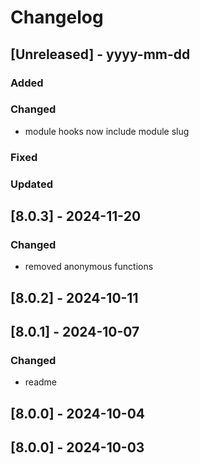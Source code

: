 # Changelog
## [Unreleased] - yyyy-mm-dd

### Added

### Changed
- module hooks now include module slug

### Fixed

### Updated

## [8.0.3] - 2024-11-20


### Changed
- removed anonymous functions

## [8.0.2] - 2024-10-11


## [8.0.1] - 2024-10-07


### Changed
- readme

## [8.0.0] - 2024-10-04


## [8.0.0] - 2024-10-03
